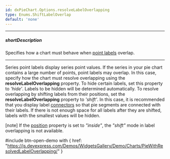 ```yaml
---
id: dxPieChart.Options.resolveLabelOverlapping
type: Enums.ShiftLabelOverlap
default: 'none'
---
```

---
##### shortDescription
Specifies how a chart must behave when [point labels](/concepts/05%20UI%20Components/PieChart/15%20Point%20Labels/00%20Overview.md '/Documentation/Guide/UI_Components/PieChart/Point_Labels/Overview/') overlap.

---
Series point labels display series point values. If the series in your pie chart contains a large number of points, point labels may overlap. In this case, specify how the chart must resolve overlapping using the **resolveLabelOverlapping** property. To hide certain labels, set this property to *'hide'*. Labels to be hidden will be determined automatically. To resolve overlapping by shifting labels from their positions, set the **resolveLabelOverlapping** property to *'shift'*. In this case, it is recommended that you display label [connectors](/api-reference/10%20UI%20Components/dxPieChart/5%20Series%20Types/CommonPieChartSeries/label/connector '/Documentation/ApiReference/UI_Components/dxPieChart/Configuration/series/label/connector/') so that pie segments are connected with their labels. If there is not enough space for all labels after they are shifted, labels with the smallest values will be hidden.

[note] If the [position](/api-reference/10%20UI%20Components/dxPieChart/5%20Series%20Types/CommonPieChartSeries/label/position.md '/Documentation/ApiReference/UI_Components/dxPieChart/Configuration/series/label/#position') property is set to *"inside"*, the *"shift"* mode in label overlapping is not available.

#include btn-open-demo with {
    href: "https://js.devexpress.com/Demos/WidgetsGallery/Demo/Charts/PieWithResolvedLabelOverlapping/"
}